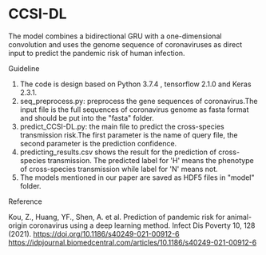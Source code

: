 # CCSI-DL
The model combines a bidirectional GRU with a one-dimensional convolution and uses the genome sequence of coronaviruses as direct input to predict the pandemic risk of human infection.

Guideline
1. The code is design based on Python 3.7.4 , tensorflow 2.1.0 and Keras 2.3.1.
2. seq_preprocess.py: preprocess the gene sequences of coronavirus.The input file is the full sequences of coronavirus genome as fasta format and should be put into the "fasta" folder.
3. predict_CCSI-DL.py: the main file to predict the cross-species transmission risk.The first parameter is the name of query file, the second parameter is the prediction confidence.
4. predicting_results.csv shows the result for the prediction of cross-species transmission. The predicted label for 'H' means the phenotype of cross-species transmission while label for 'N' means not.
5. The models mentioned in our paper are saved as HDF5 files in "model" folder.

Reference

Kou, Z., Huang, YF., Shen, A. et al. Prediction of pandemic risk for animal-origin coronavirus using a deep learning method. Infect Dis Poverty 10, 128 (2021).
https://doi.org/10.1186/s40249-021-00912-6
https://idpjournal.biomedcentral.com/articles/10.1186/s40249-021-00912-6
